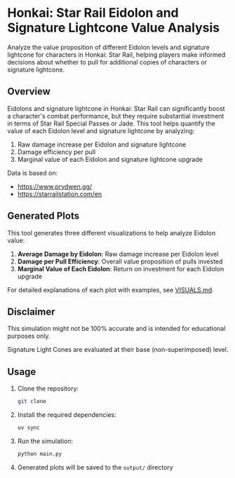 # Honkai: Star Rail Eidolon and Signature Lightcone Value Analysis

Analyze the value proposition of different Eidolon levels and signature lightcone for characters in Honkai: Star Rail, helping players make informed decisions about whether to pull for additional copies of characters or signature lightcone.

## Overview

Eidolons and signature lightcone in Honkai: Star Rail can significantly boost a character's combat performance, but they require substantial investment in terms of Star Rail Special Passes or Jade. This tool helps quantify the value of each Eidolon level and signature lightcone by analyzing:

1. Raw damage increase per Eidolon and signature lightcone
2. Damage efficiency per pull
3. Marginal value of each Eidolon and signature lightcone upgrade

Data is based on:

- <https://www.prydwen.gg/>
- <https://starrailstation.com/en>

## Generated Plots

This tool generates three different visualizations to help analyze Eidolon value:

1. **Average Damage by Eidolon**: Raw damage increase per Eidolon level
2. **Damage per Pull Efficiency**: Overall value proposition of pulls invested
3. **Marginal Value of Each Eidolon**: Return on investment for each Eidolon upgrade

For detailed explanations of each plot with examples, see [VISUALS.md](docs/VISUALS.md).

## Disclaimer

This simulation might not be 100% accurate and is intended for educational purposes only.

Signature Light Cones are evaluated at their base (non-superimposed) level.

## Usage

1. Clone the repository:

    ```bash
    git clone
    ```

2. Install the required dependencies:

    ```bash
    uv sync
    ```

3. Run the simulation:

    ```bash
    python main.py
    ```

4. Generated plots will be saved to the `output/` directory
